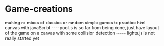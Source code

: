 # Game-creations
making re-mixes of classics or random simple games to practice html canvas with javaScript
----pool.js is so far from being done, just have layout of the game on a canvas with some collision detection
----- lights.js is not really started yet
